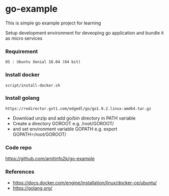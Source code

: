 # go-example

This is simple go example project for learning

Setup development environment for deveoping go application and bundle it as micro services

### Requirement
    OS : Ubuntu Xenial 16.04 (64 bit)

### Install docker
    script/install-docker.sh
    
### Install golang
    https://redirector.gvt1.com/edgedl/go/go1.9.2.linux-amd64.tar.gz
   - Download unzip and add go/bin directory in PATH variable
   - Create a directory GOROOT e.g. /root/GOROOT/ 
   - and set environment variable GOPATH e.g. export GOPATH=/root/GOROOT/

### Code repo

   https://github.com/amitinfo2k/go-example
   
   
### References
   - https://docs.docker.com/engine/installation/linux/docker-ce/ubuntu/
   - https://golang.org/
